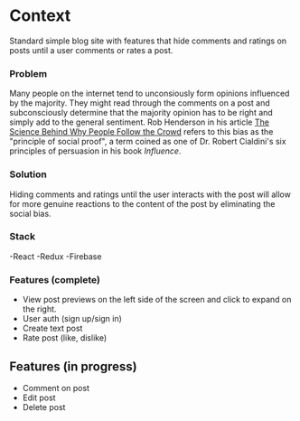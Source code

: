 # Context

Standard simple blog site with features that hide comments and ratings on posts until a user comments or rates a post. 

### Problem

Many people on the internet tend to unconsiously form opinions influenced by the majority. They might read through the comments on a post and subconsciously determine that the majority opinion has to be right and simply add to the general sentiment. Rob Henderson in his article [The Science Behind Why People Follow the Crowd](https://www.psychologytoday.com/us/blog/after-service/201705/the-science-behind-why-people-follow-the-crowd) refers to this bias as the "principle of social proof", a term coined as one of Dr. Robert Cialdini's six principles of persuasion in his book *Influence*.

### Solution

Hiding comments and ratings until the user interacts with the post will allow for more genuine reactions to the content of the post by eliminating the social bias.

### Stack

-React
-Redux
-Firebase

### Features (complete)

- View post previews on the left side of the screen and click to expand on the right.
- User auth (sign up/sign in)
- Create text post
- Rate post (like, dislike)

## Features (in progress)
- Comment on post
- Edit post
- Delete post
